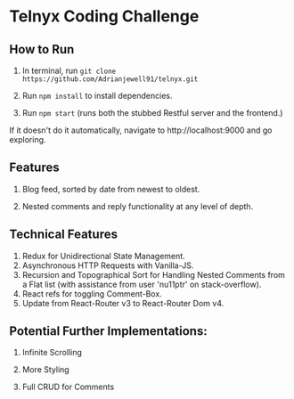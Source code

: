 # Telnyx Coding Challenge

## How to Run

1. In terminal, run
`git clone https://github.com/Adrianjewell91/telnyx.git`

2. Run `npm install` to install dependencies.

3. Run `npm start` (runs both the stubbed Restful server and the frontend.)

If it doesn't do it automatically, navigate to http://localhost:9000 and go exploring.


## Features

1. Blog feed, sorted by date from newest to oldest.

2. Nested comments and reply functionality at any level of depth.

## Technical Features

1. Redux for Unidirectional State Management.
2. Asynchronous HTTP Requests with Vanilla-JS.
3. Recursion and Topographical Sort for Handling Nested Comments from a Flat list (with assistance from user 'nu11ptr' on stack-overflow).
4. React refs for toggling Comment-Box.
5. Update from React-Router v3 to React-Router Dom v4.


## Potential Further Implementations:

1. Infinite Scrolling

2. More Styling

3. Full CRUD for Comments
